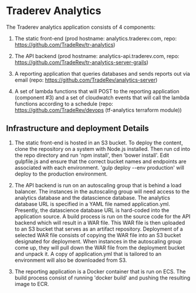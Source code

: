 # Traderev Analytics

The Traderev analytics application consists of 4 components:

1. The static front-end (prod hostname: analytics.traderev.com, repo: https://github.com/TradeRev/tr-analytics)

2. The API backend (prod hostname: analytics-api.traderev.com, repo: https://github.com/TradeRev/tr-analytics-server-grails)

3. A reporting application that queries databases and sends reports out via email (repo: https://github.com/TradeRev/analytics-server)

4. A set of lambda functions that will POST to the reporting application (component #3) and a set of cloudwatch events that will call the lambda functions according to a schedule (repo: https://github.com/TradeRev/devops (tf-analytics terraform module))

Infrastructure and deployment Details
----------------------
1. The static front-end is hosted in an S3 bucket.  To deploy the content, clone the repository on a system with Node.js installed.  Then run cd into the repo directory and run 'npm install', then 'bower install'.  Edit gulpfile.js and ensure that the correct bucket names and endpoints are associated with each environment.  'gulp deploy --env production' will deploy to the production environment.

2. The API backend is run on an autoscaling group that is behind a load balancer.  The instances in the autoscaling group will need access to the analytics database and the datascience database.  The analytics database URL is specified in a YAML file named application.yml.  Presently, the datascience database URL is hard-coded into the application source.  A build process is run on the source code for the API backend which will result in a WAR file.  This WAR file is then uploaded to an S3 bucket that serves as an artifact repository.
Deployment of a selected WAR file consists of copying the WAR file into an S3 bucket designated for deployment.  When instances in the autoscaling group come up, they will pull down the WAR file from the deployment bucket and unpack it.  A copy of application.yml that is tailored to an environment will also be downloaded from S3.  

3. The reporting application is a Docker container that is run on ECS.  The build process consist of running 'docker build' and pushing the resulting image to ECR.  
